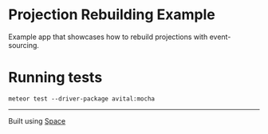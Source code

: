 # Projection Rebuilding Example

Example app that showcases how to rebuild projections with event-sourcing.

# Running tests
`meteor test --driver-package avital:mocha`
___

Built using  [Space](https://meteor-space.readme.io/docs)

